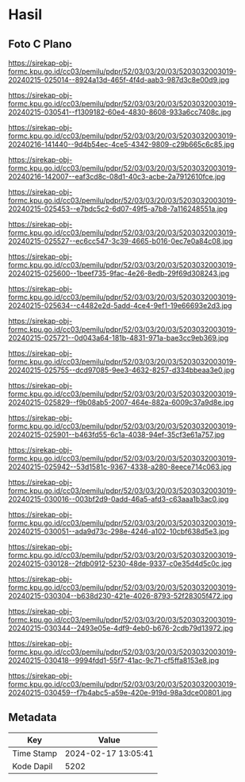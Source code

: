 # Hasil

## Foto C Plano

https://sirekap-obj-formc.kpu.go.id/cc03/pemilu/pdpr/52/03/03/20/03/5203032003019-20240215-025014--8924a13d-465f-4f4d-aab3-987d3c8e00d9.jpg

https://sirekap-obj-formc.kpu.go.id/cc03/pemilu/pdpr/52/03/03/20/03/5203032003019-20240215-030541--f1309182-60e4-4830-8608-933a6cc7408c.jpg

https://sirekap-obj-formc.kpu.go.id/cc03/pemilu/pdpr/52/03/03/20/03/5203032003019-20240216-141440--9d4b54ec-4ce5-4342-9809-c29b665c6c85.jpg

https://sirekap-obj-formc.kpu.go.id/cc03/pemilu/pdpr/52/03/03/20/03/5203032003019-20240216-142007--eaf3cd8c-08d1-40c3-acbe-2a7912610fce.jpg

https://sirekap-obj-formc.kpu.go.id/cc03/pemilu/pdpr/52/03/03/20/03/5203032003019-20240215-025453--e7bdc5c2-6d07-49f5-a7b8-7a116248551a.jpg

https://sirekap-obj-formc.kpu.go.id/cc03/pemilu/pdpr/52/03/03/20/03/5203032003019-20240215-025527--ec6cc547-3c39-4665-b016-0ec7e0a84c08.jpg

https://sirekap-obj-formc.kpu.go.id/cc03/pemilu/pdpr/52/03/03/20/03/5203032003019-20240215-025600--1beef735-9fac-4e26-8edb-29f69d308243.jpg

https://sirekap-obj-formc.kpu.go.id/cc03/pemilu/pdpr/52/03/03/20/03/5203032003019-20240215-025634--c4482e2d-5add-4ce4-9ef1-19e66693e2d3.jpg

https://sirekap-obj-formc.kpu.go.id/cc03/pemilu/pdpr/52/03/03/20/03/5203032003019-20240215-025721--0d043a64-181b-4831-971a-bae3cc9eb369.jpg

https://sirekap-obj-formc.kpu.go.id/cc03/pemilu/pdpr/52/03/03/20/03/5203032003019-20240215-025755--dcd97085-9ee3-4632-8257-d334bbeaa3e0.jpg

https://sirekap-obj-formc.kpu.go.id/cc03/pemilu/pdpr/52/03/03/20/03/5203032003019-20240215-025829--f9b08ab5-2007-464e-882a-6009c37a9d8e.jpg

https://sirekap-obj-formc.kpu.go.id/cc03/pemilu/pdpr/52/03/03/20/03/5203032003019-20240215-025901--b463fd55-6c1a-4038-94ef-35cf3e61a757.jpg

https://sirekap-obj-formc.kpu.go.id/cc03/pemilu/pdpr/52/03/03/20/03/5203032003019-20240215-025942--53d1581c-9367-4338-a280-8eece714c063.jpg

https://sirekap-obj-formc.kpu.go.id/cc03/pemilu/pdpr/52/03/03/20/03/5203032003019-20240215-030016--003bf2d9-0add-46a5-afd3-c63aaa1b3ac0.jpg

https://sirekap-obj-formc.kpu.go.id/cc03/pemilu/pdpr/52/03/03/20/03/5203032003019-20240215-030051--ada9d73c-298e-4246-a102-10cbf638d5e3.jpg

https://sirekap-obj-formc.kpu.go.id/cc03/pemilu/pdpr/52/03/03/20/03/5203032003019-20240215-030128--2fdb0912-5230-48de-9337-c0e35d4d5c0c.jpg

https://sirekap-obj-formc.kpu.go.id/cc03/pemilu/pdpr/52/03/03/20/03/5203032003019-20240215-030304--b638d230-421e-4026-8793-52f28305f472.jpg

https://sirekap-obj-formc.kpu.go.id/cc03/pemilu/pdpr/52/03/03/20/03/5203032003019-20240215-030344--2493e05e-4df9-4eb0-b676-2cdb79d13972.jpg

https://sirekap-obj-formc.kpu.go.id/cc03/pemilu/pdpr/52/03/03/20/03/5203032003019-20240215-030418--9994fdd1-55f7-41ac-9c71-cf5ffa8153e8.jpg

https://sirekap-obj-formc.kpu.go.id/cc03/pemilu/pdpr/52/03/03/20/03/5203032003019-20240215-030459--f7b4abc5-a59e-420e-919d-98a3dce00801.jpg


## Metadata

| Key        | Value               |
| ---------- | ------------------- |
| Time Stamp | 2024-02-17 13:05:41 |
| Kode Dapil | 5202                |



